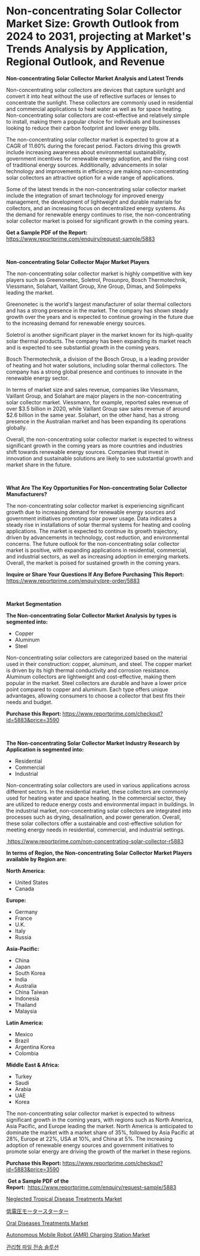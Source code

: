 <p><h1>Non-concentrating Solar Collector Market Size: Growth Outlook from 2024 to 2031, projecting at Market's Trends Analysis by Application, Regional Outlook, and Revenue</h1></p><p><strong>Non-concentrating Solar Collector Market Analysis and Latest Trends</strong></p>
<p><p>Non-concentrating solar collectors are devices that capture sunlight and convert it into heat without the use of reflective surfaces or lenses to concentrate the sunlight. These collectors are commonly used in residential and commercial applications to heat water as well as for space heating. Non-concentrating solar collectors are cost-effective and relatively simple to install, making them a popular choice for individuals and businesses looking to reduce their carbon footprint and lower energy bills.</p><p>The non-concentrating solar collector market is expected to grow at a CAGR of 11.60% during the forecast period. Factors driving this growth include increasing awareness about environmental sustainability, government incentives for renewable energy adoption, and the rising cost of traditional energy sources. Additionally, advancements in solar technology and improvements in efficiency are making non-concentrating solar collectors an attractive option for a wide range of applications.</p><p>Some of the latest trends in the non-concentrating solar collector market include the integration of smart technology for improved energy management, the development of lightweight and durable materials for collectors, and an increasing focus on decentralized energy systems. As the demand for renewable energy continues to rise, the non-concentrating solar collector market is poised for significant growth in the coming years.</p></p>
<p><strong>Get a Sample PDF of the Report:&nbsp;</strong> <a href="https://www.reportprime.com/enquiry/request-sample/5883">https://www.reportprime.com/enquiry/request-sample/5883</a></p>
<p>&nbsp;</p>
<p><strong>Non-concentrating Solar Collector Major Market Players</strong></p>
<p><p>The non-concentrating solar collector market is highly competitive with key players such as Greenonetec, Soletrol, Prosunpro, Bosch Thermotechnik, Viessmann, Solahart, Vaillant Group, Xne Group, Dimas, and Solimpeks leading the market. </p><p>Greenonetec is the world's largest manufacturer of solar thermal collectors and has a strong presence in the market. The company has shown steady growth over the years and is expected to continue growing in the future due to the increasing demand for renewable energy sources.</p><p>Soletrol is another significant player in the market known for its high-quality solar thermal products. The company has been expanding its market reach and is expected to see substantial growth in the coming years.</p><p>Bosch Thermotechnik, a division of the Bosch Group, is a leading provider of heating and hot water solutions, including solar thermal collectors. The company has a strong global presence and continues to innovate in the renewable energy sector.</p><p>In terms of market size and sales revenue, companies like Viessmann, Vaillant Group, and Solahart are major players in the non-concentrating solar collector market. Viessmann, for example, reported sales revenue of over $3.5 billion in 2020, while Vaillant Group saw sales revenue of around $2.6 billion in the same year. Solahart, on the other hand, has a strong presence in the Australian market and has been expanding its operations globally.</p><p>Overall, the non-concentrating solar collector market is expected to witness significant growth in the coming years as more countries and industries shift towards renewable energy sources. Companies that invest in innovation and sustainable solutions are likely to see substantial growth and market share in the future.</p></p>
<p>&nbsp;</p>
<p><strong>What Are The Key Opportunities For Non-concentrating Solar Collector Manufacturers?</strong></p>
<p><p>The non-concentrating solar collector market is experiencing significant growth due to increasing demand for renewable energy sources and government initiatives promoting solar power usage. Data indicates a steady rise in installations of solar thermal systems for heating and cooling applications. The market is expected to continue its growth trajectory, driven by advancements in technology, cost reduction, and environmental concerns. The future outlook for the non-concentrating solar collector market is positive, with expanding applications in residential, commercial, and industrial sectors, as well as increasing adoption in emerging markets. Overall, the market is poised for sustained growth in the coming years.</p></p>
<p><strong>Inquire or Share Your Questions If Any Before Purchasing This Report:</strong> <a href="https://www.reportprime.com/enquiry/pre-order/5883">https://www.reportprime.com/enquiry/pre-order/5883</a></p>
<p>&nbsp;</p>
<p><strong>Market Segmentation</strong></p>
<p><strong>The Non-concentrating Solar Collector Market Analysis by types is segmented into:</strong></p>
<p><ul><li>Copper</li><li>Aluminum</li><li>Steel</li></ul></p>
<p><p>Non-concentrating solar collectors are categorized based on the material used in their construction: copper, aluminum, and steel. The copper market is driven by its high thermal conductivity and corrosion resistance. Aluminum collectors are lightweight and cost-effective, making them popular in the market. Steel collectors are durable and have a lower price point compared to copper and aluminum. Each type offers unique advantages, allowing consumers to choose a collector that best fits their needs and budget.</p></p>
<p><strong>Purchase this Report:&nbsp;</strong><a href="https://www.reportprime.com/checkout?id=5883&price=3590">https://www.reportprime.com/checkout?id=5883&price=3590</a></p>
<p>&nbsp;</p>
<p><strong>The Non-concentrating Solar Collector Market Industry Research by Application is segmented into:</strong></p>
<p><ul><li>Residential</li><li>Commercial</li><li>Industrial</li></ul></p>
<p><p>Non-concentrating solar collectors are used in various applications across different sectors. In the residential market, these collectors are commonly used for heating water and space heating. In the commercial sector, they are utilized to reduce energy costs and environmental impact in buildings. In the industrial market, non-concentrating solar collectors are integrated into processes such as drying, desalination, and power generation. Overall, these solar collectors offer a sustainable and cost-effective solution for meeting energy needs in residential, commercial, and industrial settings.</p></p>
<p><a href="https://www.reportprime.com/non-concentrating-solar-collector-r5883">&nbsp;https://www.reportprime.com/non-concentrating-solar-collector-r5883</a></p>
<p><strong>In terms of Region, the Non-concentrating Solar Collector Market Players available by Region are:</strong></p>
<p>
    <p> <strong> North America: </strong>
        <ul>
            <li>United States</li>
            <li>Canada</li>
        </ul>
        </p> 
    <p> <strong> Europe: </strong>
        <ul>
            <li>Germany</li>
            <li>France</li>
            <li>U.K.</li>
            <li>Italy</li>
            <li>Russia</li>
        </ul>
        </p> 
    <p> <strong> Asia-Pacific: </strong>
        <ul>
            <li>China</li>
            <li>Japan</li>
            <li>South Korea</li>
            <li>India</li>
            <li>Australia</li>
            <li>China Taiwan</li>
            <li>Indonesia</li>
            <li>Thailand</li>
            <li>Malaysia</li>
        </ul>
        </p> 
    <p> <strong> Latin America: </strong>
        <ul>
            <li>Mexico</li>
            <li>Brazil</li>
            <li>Argentina Korea</li>
            <li>Colombia</li>
        </ul>
        </p> 
    <p> <strong> Middle East & Africa: </strong>
        <ul>
            <li>Turkey</li>
            <li>Saudi</li>
            <li>Arabia</li>
            <li>UAE</li>
            <li>Korea</li>
        </ul>
    </p>
    </p>
<p><p>The non-concentrating solar collector market is expected to witness significant growth in the coming years, with regions such as North America, Asia Pacific, and Europe leading the market. North America is anticipated to dominate the market with a market share of 35%, followed by Asia Pacific at 28%, Europe at 22%, USA at 10%, and China at 5%. The increasing adoption of renewable energy sources and government initiatives to promote solar energy are driving the growth of the market in these regions.</p></p>
<p><strong>Purchase this Report: </strong><a href="https://www.reportprime.com/checkout?id=5883&price=3590">https://www.reportprime.com/checkout?id=5883&price=3590</a></p>
<p>&nbsp;<strong>Get a Sample PDF of the Report:&nbsp;&nbsp;</strong><a href="https://www.reportprime.com/enquiry/request-sample/5883">https://www.reportprime.com/enquiry/request-sample/5883</a></p>
<p><strong></strong></p>
<p><p><a href="https://www.linkedin.com/pulse/neglected-tropical-disease-treatments-market-exploring-share-8f3le">Neglected Tropical Disease Treatments Market</a></p><p><a href="https://github.com/NikitaBruen/Market-Research-Report-List-1/blob/main/570424774571.md">低電圧モータースターター</a></p><p><a href="https://www.linkedin.com/pulse/oral-diseases-treatments-market-size-cagr-trends-2024-2030-growizr-mogpf">Oral Diseases Treatments Market</a></p><p><a href="https://github.com/AnnChovey2023/Market-Research-Report-List-1/blob/main/autonomous-mobile-robot-amr-charging-station-market.md">Autonomous Mobile Robot (AMR) Charging Station Market</a></p><p><a href="https://medium.com/@axintepreda1/%EA%B4%80%EB%A6%AC%EB%90%98%EB%8A%94-%ED%8C%8C%EC%9D%BC-%EC%A0%84%EC%86%A1-%EC%86%94%EB%A3%A8%EC%85%98-%EC%8B%9C%EC%9E%A5-%EA%B7%9C%EB%AA%A8-%EB%B0%8F-%EC%8B%9C%EC%9E%A5-%EB%8F%99%ED%96%A5-%EC%99%84%EC%A0%84%ED%95%9C-%EC%82%B0%EC%97%85-%EA%B0%9C%EC%9A%94-2024%EB%85%84%EB%B6%80%ED%84%B0-2031%EB%85%84%EA%B9%8C%EC%A7%80-f590a6982440">관리형 파일 전송 솔루션</a></p></p>
